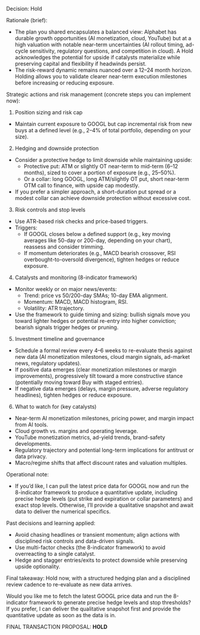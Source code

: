 Decision: Hold

Rationale (brief):
- The plan you shared encapsulates a balanced view: Alphabet has durable growth opportunities (AI monetization, cloud, YouTube) but at a high valuation with notable near-term uncertainties (AI rollout timing, ad-cycle sensitivity, regulatory questions, and competition in cloud). A Hold acknowledges the potential for upside if catalysts materialize while preserving capital and flexibility if headwinds persist.
- The risk-reward dynamic remains nuanced over a 12–24 month horizon. Holding allows you to validate clearer near-term execution milestones before increasing or reducing exposure.

Strategic actions and risk management (concrete steps you can implement now):
1) Position sizing and risk cap
- Maintain current exposure to GOOGL but cap incremental risk from new buys at a defined level (e.g., 2–4% of total portfolio, depending on your size).

2) Hedging and downside protection
- Consider a protective hedge to limit downside while maintaining upside:
  - Protective put: ATM or slightly OT near-term to mid-term (6–12 months), sized to cover a portion of exposure (e.g., 25–50%).
  - Or a collar: long GOOGL, long ATM/slightly OT put, short near-term OTM call to finance, with upside cap modestly.
- If you prefer a simpler approach, a short-duration put spread or a modest collar can achieve downside protection without excessive cost.

3) Risk controls and stop levels
- Use ATR-based risk checks and price-based triggers.
- Triggers:
  - If GOOGL closes below a defined support (e.g., key moving averages like 50-day or 200-day, depending on your chart), reassess and consider trimming.
  - If momentum deteriorates (e.g., MACD bearish crossover, RSI overbought-to-oversold divergence), tighten hedges or reduce exposure.

4) Catalysts and monitoring (8-indicator framework)
- Monitor weekly or on major news/events:
  - Trend: price vs 50/200-day SMAs; 10-day EMA alignment.
  - Momentum: MACD, MACD histogram, RSI.
  - Volatility: ATR trajectory.
- Use the framework to guide timing and sizing: bullish signals move you toward lighter hedges or potential re-entry into higher conviction; bearish signals trigger hedges or pruning.

5) Investment timeline and governance
- Schedule a formal review every 4–6 weeks to re-evaluate thesis against new data (AI monetization milestones, cloud margin signals, ad-market news, regulatory updates).
- If positive data emerges (clear monetization milestones or margin improvements), progressively tilt toward a more constructive stance (potentially moving toward Buy with staged entries).
- If negative data emerges (delays, margin pressure, adverse regulatory headlines), tighten hedges or reduce exposure.

6) What to watch for (key catalysts)
- Near-term AI monetization milestones, pricing power, and margin impact from AI tools.
- Cloud growth vs. margins and operating leverage.
- YouTube monetization metrics, ad-yield trends, brand-safety developments.
- Regulatory trajectory and potential long-term implications for antitrust or data privacy.
- Macro/regime shifts that affect discount rates and valuation multiples.

Operational note:
- If you’d like, I can pull the latest price data for GOOGL now and run the 8-indicator framework to produce a quantitative update, including precise hedge levels (put strike and expiration or collar parameters) and exact stop levels. Otherwise, I’ll provide a qualitative snapshot and await data to deliver the numerical specifics.

Past decisions and learning applied:
- Avoid chasing headlines or transient momentum; align actions with disciplined risk controls and data-driven signals.
- Use multi-factor checks (the 8-indicator framework) to avoid overreacting to a single catalyst.
- Hedge and stagger entries/exits to protect downside while preserving upside optionality.

Final takeaway: Hold now, with a structured hedging plan and a disciplined review cadence to re-evaluate as new data arrives.

Would you like me to fetch the latest GOOGL price data and run the 8-indicator framework to generate precise hedge levels and stop thresholds? If you prefer, I can deliver the qualitative snapshot first and provide the quantitative update as soon as the data is in.

FINAL TRANSACTION PROPOSAL: **HOLD**